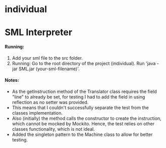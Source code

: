 # individual


SML Interpreter
===============

<h4>Running:</h4>
<ol>
	<li>Add your sml file to the src folder.</li>
	<li>Running: Go to the root directory of the project (individual). Run 'java -jar SML.jar (your-sml-filename)'.</li>
</ol>

<h4>Notes:</h4>
<ul>
<li>As the getInstruction method of the Translator class requires the field "line" to already be set, for testing I had to add the field in using reflection as no setter was provided.</li>
<li>This means that I couldn't successfully separate the test from the classes implementation.</li>
<li>Also (initially) the method calls the constructor to create the instruction, which cannot be mocked by Mockito. Hence, the test relies on other classes functionality, which is not ideal.</li>
<li>Added the singleton pattern to the Machine class to allow for better testing.</li>
